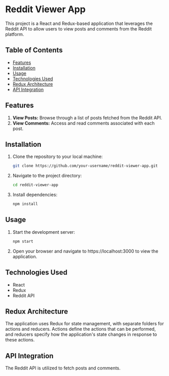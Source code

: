 # Reddit Viewer App

This project is a React and Redux-based application that leverages the Reddit API to allow users to view posts and comments from the Reddit platform.

## Table of Contents

- [Features](#features)
- [Installation](#installation)
- [Usage](#usage)
- [Technologies Used](#technologies-used)
- [Redux Architecture](#redux-architecture)
- [API Integration](#api-integration)

## Features

1. **View Posts:** Browse through a list of posts fetched from the Reddit API.
2. **View Comments:** Access and read comments associated with each post.

## Installation

1. Clone the repository to your local machine:

   ```bash
   git clone https://github.com/your-username/reddit-viewer-app.git

   ```

2. Navigate to the project directory:

   ```bash
   cd reddit-viewer-app

   ```

3. Install dependencies:

   ```bash
   npm install
   ```

## Usage

1. Start the development server:

   ```bash
   npm start
   ```

2. Open your browser and navigate to https://localhost:3000 to view the application.

## Technologies Used

- React
- Redux
- Reddit API

## Redux Architecture

The application uses Redux for state management, with separate folders for actions and reducers. Actions define the actions that can be performed, and reducers specify how the application's state changes in response to these actions.

## API Integration

The Reddit API is utilized to fetch posts and comments.
